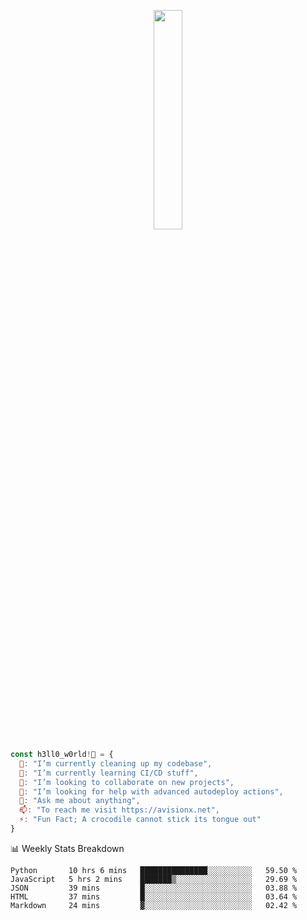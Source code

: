 <p align="center"><img src="https://user-images.githubusercontent.com/32339251/93027249-52b66a80-f629-11ea-93d6-82f67bf891cc.png" width="30%" /></p>

```javascript
const h3ll0_w0rld!👋 = {
  🔭: "I’m currently cleaning up my codebase",
  🌱: "I’m currently learning CI/CD stuff",
  👯: "I’m looking to collaborate on new projects",
  🤔: "I’m looking for help with advanced autodeploy actions",
  💬: "Ask me about anything",
  📫: "To reach me visit https://avisionx.net",
  ⚡: "Fun Fact; A crocodile cannot stick its tongue out"
}
```

📊 Weekly Stats Breakdown
<!--START_SECTION:waka-->
```text
Python       10 hrs 6 mins   ███████████████░░░░░░░░░░   59.50 % 
JavaScript   5 hrs 2 mins    ███████▒░░░░░░░░░░░░░░░░░   29.69 % 
JSON         39 mins         █░░░░░░░░░░░░░░░░░░░░░░░░   03.88 % 
HTML         37 mins         █░░░░░░░░░░░░░░░░░░░░░░░░   03.64 % 
Markdown     24 mins         ▓░░░░░░░░░░░░░░░░░░░░░░░░   02.42 % 
```
<!--END_SECTION:waka-->

